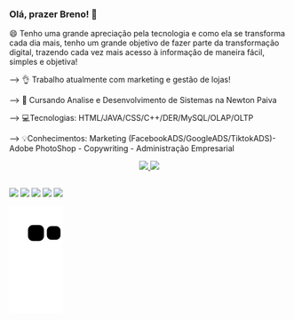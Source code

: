 ### Olá, prazer Breno! 👋

<!--
**BRF2002/BRF2002** is a ✨ _special_ ✨ repository because its `README.md` (this file) appears on your GitHub profile.

--> 😄 Tenho uma grande apreciação pela tecnologia e como ela se transforma cada dia mais, tenho um grande objetivo de fazer parte da transformação digital, trazendo cada vez mais acesso à informação de maneira fácil, simples e objetiva!

--> 👌 Trabalho atualmente com marketing e gestão de lojas!

--> 📒 Cursando Analise e Desenvolvimento de Sistemas na Newton Paiva

--> 💻Tecnologias: HTML/JAVA/CSS/C++/DER/MySQL/OLAP/OLTP

--> 💡Conhecimentos: Marketing (FacebookADS/GoogleADS/TiktokADS)- Adobe PhotoShop - Copywriting - Administração Empresarial


<div align="center">
  <a href="https://github.com/rafaballerini">
  <img height="180em" src="https://github-readme-stats.vercel.app/api?username=rafaballerini&show_icons=true&theme=dracula&include_all_commits=true&count_private=true"/>
  <img height="180em" src="https://github-readme-stats.vercel.app/api/top-langs/?username=rafaballerini&layout=compact&langs_count=7&theme=dracula"/>
</div>
  
  ##
 
<div> 
  <a href="https://instagram.com/brenin.02" target="_blank"><img src="https://img.shields.io/badge/-Instagram-%23E4405F?style=for-the-badge&logo=instagram&logoColor=white" target="_blank"></a>
 	<a href="https://www.twitch.tv/brf2002" target="_blank"><img src="https://img.shields.io/badge/Twitch-9146FF?style=for-the-badge&logo=twitch&logoColor=white" target="_blank"></a>
 <a href="https://discord.gg/wagxzStdcR" target="_blank"><img src="https://img.shields.io/badge/Discord-7289DA?style=for-the-badge&logo=discord&logoColor=white" target="_blank"></a> 
  <a href = "mailto:breno_ramosferreira@hotmail.com"><img src="https://img.shields.io/badge/-Gmail-%23333?style=for-the-badge&logo=gmail&logoColor=white" target="_blank"></a>
  <a href="https://www.linkedin.com/in/breno-ramos-227a201b4/" target="_blank"><img src="https://img.shields.io/badge/-LinkedIn-%230077B5?style=for-the-badge&logo=linkedin&logoColor=white" target="_blank"></a> 
 
  ![Snake animation](https://github.com/rafaballerini/rafaballerini/blob/output/github-contribution-grid-snake.svg)
 
</div>


